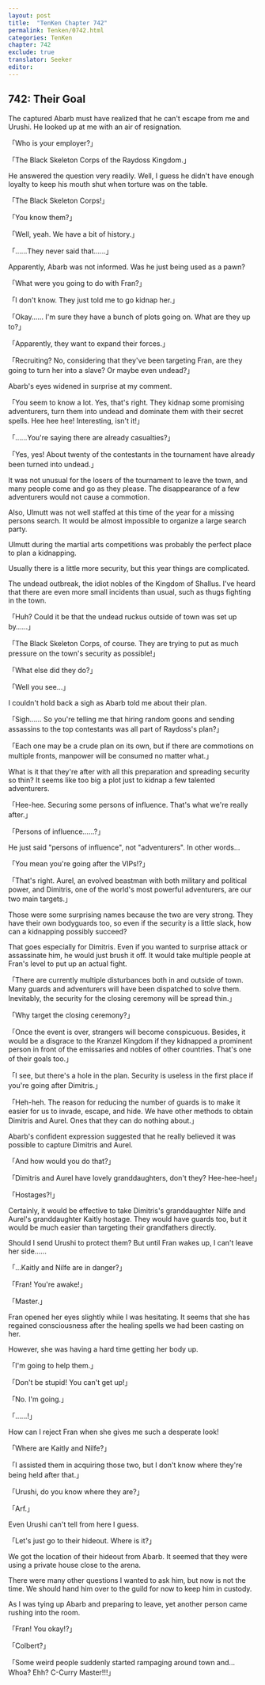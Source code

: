```yaml
---
layout: post
title:  "TenKen Chapter 742"
permalink: Tenken/0742.html
categories: TenKen
chapter: 742
exclude: true
translator: Seeker
editor: 
---
```

<h2>742: Their Goal</h2>

The captured Abarb must have realized that he can't escape from me and Urushi. He looked up at me with an air of resignation.

「Who is your employer?」

「The Black Skeleton Corps of the Raydoss Kingdom.」

He answered the question very readily. Well, I guess he didn't have enough loyalty to keep his mouth shut when torture was on the table.

「The Black Skeleton Corps!」

「You know them?」

「Well, yeah. We have a bit of history.」

「……They never said that……」

Apparently, Abarb was not informed. Was he just being used as a pawn?

「What were you going to do with Fran?」

「I don't know. They just told me to go kidnap her.」

「Okay…… I'm sure they have a bunch of plots going on. What are they up to?」

「Apparently, they want to expand their forces.」

「Recruiting? No, considering that they've been targeting Fran, are they going to turn her into a slave? Or maybe even undead?」

Abarb's eyes widened in surprise at my comment.

「You seem to know a lot. Yes, that's right. They kidnap some promising adventurers, turn them into undead and dominate them with their secret spells. Hee hee hee! Interesting, isn't it!」

「……You're saying there are already casualties?」

「Yes, yes! About twenty of the contestants in the tournament have already been turned into undead.」

It was not unusual for the losers of the tournament to leave the town, and many people come and go as they please. The disappearance of a few adventurers would not cause a commotion.

Also, Ulmutt was not well staffed at this time of the year for a missing persons search. It would be almost impossible to organize a large search party.

Ulmutt during the martial arts competitions was probably the perfect place to plan a kidnapping.

Usually there is a little more security, but this year things are complicated.

The undead outbreak, the idiot nobles of the Kingdom of Shallus. I've heard that there are even more small incidents than usual, such as thugs fighting in the town.

「Huh? Could it be that the undead ruckus outside of town was set up by……」

「The Black Skeleton Corps, of course. They are trying to put as much pressure on the town's security as possible!」

「What else did they do?」

「Well you see…」

I couldn't hold back a sigh as Abarb told me about their plan.

「Sigh…… So you're telling me that hiring random goons and sending assassins to the top contestants was all part of Raydoss's plan?」

「Each one may be a crude plan on its own, but if there are commotions on multiple fronts, manpower will be consumed no matter what.」

What is it that they're after with all this preparation and spreading security so thin? It seems like too big a plot just to kidnap a few talented adventurers.

「Hee-hee. Securing some persons of influence. That's what we're really after.」

「Persons of influence……?」

He just said "persons of influence", not "adventurers". In other words…

「You mean you're going after the VIPs!?」

「That's right. Aurel, an evolved beastman with both military and political power, and Dimitris, one of the world's most powerful adventurers, are our two main targets.」

Those were some surprising names because the two are very strong. They have their own bodyguards too, so even if the security is a little slack, how can a kidnapping possibly succeed?

That goes especially for Dimitris. Even if you wanted to surprise attack or assassinate him, he would just brush it off. It would take multiple people at Fran's level to put up an actual fight.

「There are currently multiple disturbances both in and outside of town. Many guards and adventurers will have been dispatched to solve them. Inevitably, the security for the closing ceremony will be spread thin.」

「Why target the closing ceremony?」

「Once the event is over, strangers will become conspicuous. Besides, it would be a disgrace to the Kranzel Kingdom if they kidnapped a prominent person in front of the emissaries and nobles of other countries. That's one of their goals too.」

「I see, but there's a hole in the plan. Security is useless in the first place if you're going after Dimitris.」

「Heh-heh. The reason for reducing the number of guards is to make it easier for us to invade, escape, and hide. We have other methods to obtain Dimitris and Aurel. Ones that they can do nothing about.」

Abarb's confident expression suggested that he really believed it was possible to capture Dimitris and Aurel.

「And how would you do that?」

「Dimitris and Aurel have lovely granddaughters, don't they? Hee-hee-hee!」

「Hostages?!」

Certainly, it would be effective to take Dimitris's granddaughter Nilfe and Aurel's granddaughter Kaitly hostage. They would have guards too, but it would be much easier than targeting their grandfathers directly.

Should I send Urushi to protect them? But until Fran wakes up, I can't leave her side……

「…Kaitly and Nilfe are in danger?」

「Fran! You're awake!」

「Master.」

Fran opened her eyes slightly while I was hesitating. It seems that she has regained consciousness after the healing spells we had been casting on her.

However, she was having a hard time getting her body up.

「I'm going to help them.」

「Don't be stupid! You can't get up!」

「No. I'm going.」

「……!」

How can I reject Fran when she gives me such a desperate look!

「Where are Kaitly and Nilfe?」

「I assisted them in acquiring those two, but I don't know where they're being held after that.」

「Urushi, do you know where they are?」

「Arf.」

Even Urushi can't tell from here I guess.

「Let's just go to their hideout. Where is it?」

We got the location of their hideout from Abarb. It seemed that they were using a private house close to the arena.

There were many other questions I wanted to ask him, but now is not the time. We should hand him over to the guild for now to keep him in custody.

As I was tying up Abarb and preparing to leave, yet another person came rushing into the room.

「Fran! You okay!?」

「Colbert?」

「Some weird people suddenly started rampaging around town and… Whoa? Ehh? C-Curry Maste&zwj;r!!!」



